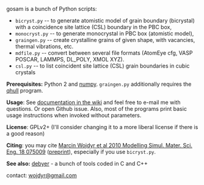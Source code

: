 gosam is a bunch of Python scripts:
  * `bicryst.py` -- to generate atomistic model of grain boundary (bicrystal)
    with a coincidence site lattice (CSL) boundary in the PBC box,
  * `monocryst.py` -- to generate monocrystal in PBC box (atomistic model),
  * `graingen.py` -- create crystalline grains of given shape, with vacancies,
    thermal vibrations, etc.
  * `mdfile.py` -- convert between several file formats (AtomEye cfg,
    VASP POSCAR, LAMMPS, DL_POLY, XMOL XYZ).
  * `csl.py` -- to list coincident site lattice (CSL) grain boundaries
    in cubic crystals

**Prerequisites:** Python 2 and [numpy](http://numpy.scipy.org/).
`graingen.py` additionally requires the [qhull](http://www.qhull.org/) program.

**Usage**:
See [documentation in the wiki](https://github.com/wojdyr/gosam/wiki)
and feel free to e-mail me with questions.  Or open Github issue.
Also, most of the programs print basic usage instructions when invoked
without parameters.

**License**: GPLv2+ (I'll consider changing it to a more liberal license
if there is a good reason)

**Citing**:
you may cite
[Marcin Wojdyr et al 2010 Modelling Simul. Mater. Sci. Eng. 18 075009](
http://dx.doi.org/10.1088/0965-0393/18/7/075009)
([preprint](http://wojdyr.github.io/Wojdyr-tilt_GB_in_SiC-MSMSE-2010.pdf)),
especially if you use `bicryst.py`.

**See also:** [debyer](https://github.com/wojdyr/debyer) - a bunch of tools
coded in C and C++

contact: wojdyr@gmail.com
